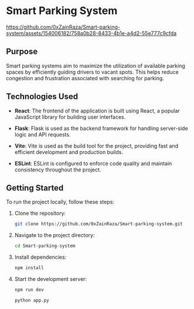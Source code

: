 # Smart Parking System




https://github.com/0xZainRaza/Smart-parking-system/assets/154006182/758a0b28-8433-4b1e-a4d2-55e777c9cfda









## Purpose
Smart parking systems aim to maximize the utilization of available parking spaces by efficiently guiding drivers to vacant spots. This helps reduce congestion and frustration associated with searching for parking.









## Technologies Used

- **React**: The frontend of the application is built using React, a popular JavaScript library for building user interfaces.

- **Flask**: Flask is used as the backend framework for handling server-side logic and API requests.

- **Vite**: Vite is used as the build tool for the project, providing fast and efficient development and production builds.
  
- **ESLint**: ESLint is configured to enforce code quality and maintain consistency throughout the project.


## Getting Started

To run the project locally, follow these steps:

1. Clone the repository:

   ```bash
   git clone https://github.com/0xZainRaza/Smart-parking-system.git
   ```

2. Navigate to the project directory:

   ```bash
   cd Smart-parking-system
   ```

3. Install dependencies:

   ```bash
   npm install
   ```

4. Start the development server:

   ```bash
   npm run dev
   ```
   ```bash
   python app.py
   ```


